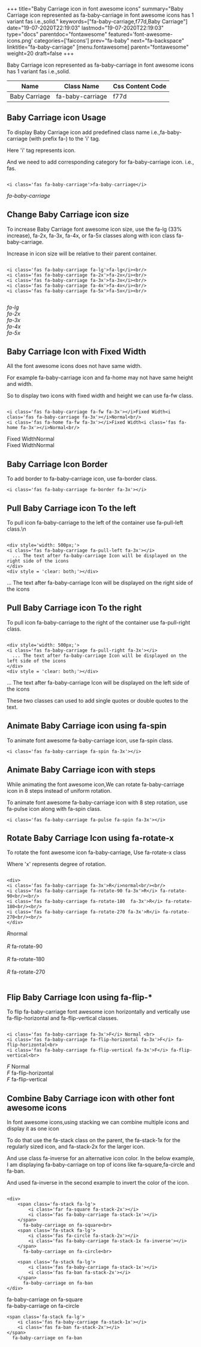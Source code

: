 +++
title="Baby Carriage icon in font awesome icons"
summary="Baby Carriage icon represented as fa-baby-carriage in font awesome icons has 1 variant fas i.e.,solid."
keywords=["fa-baby-carriage,f77d,Baby Carriage"]
date="19-07-2020T22:19:03"
lastmod="19-07-2020T22:19:03"
type="docs"
parentdoc="fontawesome"
featured='font-awesome-icons.png'
categories=['faicons']
prev="fa-baby"
next="fa-backspace"
linktitle="fa-baby-carriage"
[menu.fontawesome]
parent="fontawesome"
weight=20
draft=false
+++


Baby Carriage icon represented as fa-baby-carriage in font awesome icons has 1 variant fas i.e.,solid.

<div class='table-responsive'><table class='table'><thead><tr><th>Name</th><th>Class Name</th><th>Css Content Code</th></tr></thead><tbody><tr><td>Baby Carriage</td><td>fa-baby-carriage</td><td>f77d</td></tr></tbody></table></div>



## Baby Carriage icon Usage

To display Baby Carriage icon add predefined class name i.e.,fa-baby-carriage (with prefix fa-) to the 'i' tag.

Here 'i' tag represents icon.

And we need to add corresponding category for fa-baby-carriage icon. i.e., fas.


```

<i class='fas fa-baby-carriage'>fa-baby-carriage</i>
```

<i class='fas fa-baby-carriage'>fa-baby-carriage</i>




## Change Baby Carriage icon size
To increase Baby Carriage font awesome icon size, use the fa-lg (33% increase), fa-2x, fa-3x, fa-4x, or fa-5x classes along with icon class fa-baby-carriage.

Increase in icon size will be relative to their parent container. 

```

<i class='fas fa-baby-carriage fa-lg'>fa-lg</i><br/>
<i class='fas fa-baby-carriage fa-2x'>fa-2x</i><br/>
<i class='fas fa-baby-carriage fa-3x'>fa-3x</i><br/>
<i class='fas fa-baby-carriage fa-4x'>fa-4x</i><br/>
<i class='fas fa-baby-carriage fa-5x'>fa-5x</i><br/>
            
```

<i class='fas fa-baby-carriage fa-lg'>fa-lg</i><br/>
<i class='fas fa-baby-carriage fa-2x'>fa-2x</i><br/>
<i class='fas fa-baby-carriage fa-3x'>fa-3x</i><br/>
<i class='fas fa-baby-carriage fa-4x'>fa-4x</i><br/>
<i class='fas fa-baby-carriage fa-5x'>fa-5x</i><br/>
            



## Baby Carriage Icon with Fixed Width 

All the font awesome icons does not have same width.

For example fa-baby-carriage icon and fa-home may not have same height and width.

So to display two icons with fixed width and height we can use fa-fw class.


```

<i class='fas fa-baby-carriage fa-fw fa-3x'></i>Fixed Width<i class='fas fa-baby-carriage fa-3x'></i>Normal<br/>
<i class='fas fa-home fa-fw fa-3x'></i>Fixed Width<i class='fas fa-home fa-3x'></i>Normal<br/>
```

<i class='fas fa-baby-carriage fa-fw fa-3x'></i>Fixed Width<i class='fas fa-baby-carriage fa-3x'></i>Normal<br/>
<i class='fas fa-home fa-fw fa-3x'></i>Fixed Width<i class='fas fa-home fa-3x'></i>Normal<br/>



## Baby Carriage Icon Border 

To add border to fa-baby-carriage icon, use fa-border class.


```
<i class='fas fa-baby-carriage fa-border fa-3x'></i>

```
<i class='fas fa-baby-carriage fa-border fa-3x'></i>





## Pull Baby Carriage icon To the left

To pull icon fa-baby-carriage to the left of the container use fa-pull-left class.\n

```

<div style='width: 500px;'>
<i class='fas fa-baby-carriage fa-pull-left fa-3x'></i>
  ... The text after fa-baby-carriage Icon will be displayed on the right side of the icons
</div>
<div style = 'clear: both;'></div>
```

<div style='width: 500px;'>
<i class='fas fa-baby-carriage fa-pull-left fa-3x'></i>
  ... The text after fa-baby-carriage Icon will be displayed on the right side of the icons
</div>
<div style = 'clear: both;'></div>




## Pull Baby Carriage icon To the right
To pull icon fa-baby-carriage to the right of the container use fa-pull-right class.

```

<div style='width: 500px;'>
<i class='fas fa-baby-carriage fa-pull-right fa-3x'></i>
  ... The text after fa-baby-carriage Icon will be displayed on the left side of the icons
</div>
<div style = 'clear: both;'></div>
```

<div style='width: 500px;'>
<i class='fas fa-baby-carriage fa-pull-right fa-3x'></i>
  ... The text after fa-baby-carriage Icon will be displayed on the left side of the icons
</div>
<div style = 'clear: both;'></div>

These two classes can used to add single quotes or double quotes to the text.


## Animate Baby Carriage icon using fa-spin
To animate font awesome fa-baby-carriage icon, use fa-spin class.

```
<i class='fas fa-baby-carriage fa-spin fa-3x'></i>
```
<i class='fas fa-baby-carriage fa-spin fa-3x'></i>




## Animate Baby Carriage icon with steps
While animating the font awesome icon,We can rotate fa-baby-carriage icon in 8 steps instead of uniform rotation.

To animate font awesome fa-baby-carriage icon with 8 step rotation, use fa-pulse icon along with fa-spin class.


```
<i class='fas fa-baby-carriage fa-pulse fa-spin fa-3x'></i>

```
<i class='fas fa-baby-carriage fa-pulse fa-spin fa-3x'></i>





## Rotate Baby Carriage Icon using fa-rotate-x
To rotate the font awesome icon fa-baby-carriage, Use fa-rotate-x class

Where 'x' represents degree of rotation.


```

<div>
<i class='fas fa-baby-carriage fa-3x'>R</i>normal<br/><br/>
<i class='fas fa-baby-carriage fa-rotate-90 fa-3x'>R</i> fa-rotate-90<br/><br/> 
<i class='fas fa-baby-carriage fa-rotate-180  fa-3x'>R</i> fa-rotate-180<br/><br/> 
<i class='fas fa-baby-carriage fa-rotate-270 fa-3x'>R</i> fa-rotate-270<br/><br/>
</div>
```

<div>
<i class='fas fa-baby-carriage fa-3x'>R</i>normal<br/><br/>
<i class='fas fa-baby-carriage fa-rotate-90 fa-3x'>R</i> fa-rotate-90<br/><br/> 
<i class='fas fa-baby-carriage fa-rotate-180  fa-3x'>R</i> fa-rotate-180<br/><br/> 
<i class='fas fa-baby-carriage fa-rotate-270 fa-3x'>R</i> fa-rotate-270<br/><br/>
</div>




## Flip Baby Carriage Icon using fa-flip-*
To flip fa-baby-carriage font awesome icon horizontally and vertically use fa-flip-horizontal and fa-flip-vertical classes. 

```

<i class='fas fa-baby-carriage fa-3x'>F</i> Normal <br>
<i class='fas fa-baby-carriage fa-flip-horizontal fa-3x'>F</i> fa-flip-horizontal<br>
<i class='fas fa-baby-carriage fa-flip-vertical fa-3x'>F</i> fa-flip-vertical<br>
```

<i class='fas fa-baby-carriage fa-3x'>F</i> Normal <br>
<i class='fas fa-baby-carriage fa-flip-horizontal fa-3x'>F</i> fa-flip-horizontal<br>
<i class='fas fa-baby-carriage fa-flip-vertical fa-3x'>F</i> fa-flip-vertical<br>




## Combine Baby Carriage icon with other font awesome icons
In font awesome icons,using stacking we can combine multiple icons and display it as one icon 

To do that use the fa-stack class on the parent, the fa-stack-1x for the regularly sized icon, and fa-stack-2x for the larger icon.

And use class fa-inverse for an alternative icon color. 
In the below example, I am displaying fa-baby-carriage on top of icons like fa-square,fa-circle and fa-ban.

And used fa-inverse in the second example to invert the color of the icon.

```

<div>
    <span class='fa-stack fa-lg'>
        <i class='far fa-square fa-stack-2x'></i>
        <i class='fas fa-baby-carriage fa-stack-1x'></i>
    </span>
      fa-baby-carriage on fa-square<br>
    <span class='fa-stack fa-lg'>
        <i class='fas fa-circle fa-stack-2x'></i>
        <i class='fas fa-baby-carriage fa-stack-1x fa-inverse'></i>
    </span>
      fa-baby-carriage on fa-circle<br>

    <span class='fa-stack fa-lg'>
        <i class='fas fa-baby-carriage fa-stack-1x'></i>
        <i class='fas fa-ban fa-stack-2x'></i>
    </span>
      fa-baby-carriage on fa-ban
</div>
```

<div>
    <span class='fa-stack fa-lg'>
        <i class='far fa-square fa-stack-2x'></i>
        <i class='fas fa-baby-carriage fa-stack-1x'></i>
    </span>
      fa-baby-carriage on fa-square<br>
    <span class='fa-stack fa-lg'>
        <i class='fas fa-circle fa-stack-2x'></i>
        <i class='fas fa-baby-carriage fa-stack-1x fa-inverse'></i>
    </span>
      fa-baby-carriage on fa-circle<br>

    <span class='fa-stack fa-lg'>
        <i class='fas fa-baby-carriage fa-stack-1x'></i>
        <i class='fas fa-ban fa-stack-2x'></i>
    </span>
      fa-baby-carriage on fa-ban
</div>






